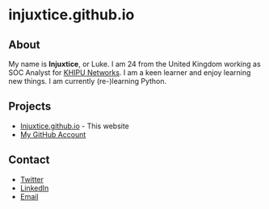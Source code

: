 # injuxtice.github.io

## About
My name is **Injuxtice**, or Luke. I am 24 from the United Kingdom working as SOC Analyst for [KHIPU Networks](https://khipu-networks.com/). I am a keen learner and enjoy learning new things. I am currently (re-)learning Python.

## Projects
- [Injuxtice.github.io](https://injuxtice.github.io/) - This website
- [My GitHub Account](https://github.com/injuxtice)
## Contact
- [Twitter](https://twitter.com/0xInjuxtice)
- [LinkedIn](https://www.linkedin.com/in/luke-bullimore)
- [Email](mailto:injuxtice@pm.me)